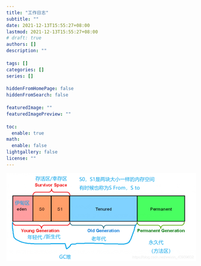 ```yaml
---
title: "工作日志"
subtitle: ""
date: 2021-12-13T15:55:27+08:00
lastmod: 2021-12-13T15:55:27+08:00
# draft: true
authors: []
description: ""

tags: []
categories: []
series: []

hiddenFromHomePage: false
hiddenFromSearch: false

featuredImage: ""
featuredImagePreview: ""

toc:
  enable: true
math:
  enable: false
lightgallery: false
license: ""
---
```


<!--more-->

![堆模型](veeee.png)